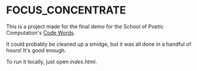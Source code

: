 # FOCUS_CONCENTRATE

This is a project made for the final demo for the School of Poetic Computation's [Code Words](http://sfpc.io/codewords/).

It could probably be cleaned up a smidge, but it was all done in a handful of hours! It's good enough.

To run it locally, just open _index.html_.
